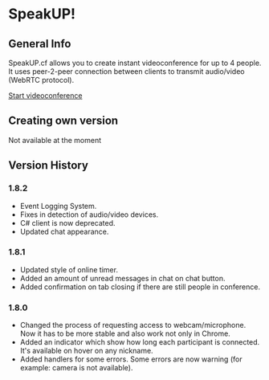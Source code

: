 # SpeakUP!
## General Info

SpeakUP.cf allows you to create instant videoconference for up to 4 people.
It uses peer-2-peer connection between clients to transmit audio/video (WebRTC protocol).

[Start videoconference](https://speakup.cf/)

## Creating own version

Not available at the moment

## Version History
### 1.8.2
* Event Logging System.
* Fixes in detection of audio/video devices.
* C# client is now deprecated.
* Updated chat appearance.

### 1.8.1
* Updated style of online timer.
* Added an amount of unread messages in chat on chat button.
* Added confirmation on tab closing if there are still people in conference.

### 1.8.0
* Changed the process of requesting access to webcam/microphone. Now it has to be more stable and also work not only in Chrome.
* Added an indicator which show how long each participant is connected. It's available on hover on any nickname.
* Added handlers for some errors. Some errors are now warning (for example: camera is not available).